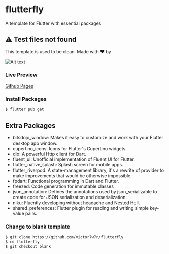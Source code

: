 # flutterfly

A template for Flutter with essential packages

## :warning: Test files not found

This template is used to be clean. Made with ❤️ by

![Alt text](assets/brandwhite.png?raw=true "Title")

### Live Preview

[Github Pages](https://victor7w7r.github.io/flutterfly/)

### Install Packages

``` bash
$ flutter pub get
```

## Extra Packages

- bitsdojo_window: Makes it easy to customize and work with your Flutter desktop app window.
- cupertino_icons: Icons for Flutter's Cupertino widgets.
- dio: A powerful Http client for Dart.
- fluent_ui: Unofficial implementation of Fluent UI for Flutter.
- flutter_native_splash: Splash screen for mobile apps.
- flutter_riverpod: A state-management library, it's a rewrite of provider to make improvements that would be otherwise impossible.
- fpdart: Functional programming in Dart and Flutter.
- freezed: Code generation for immutable classes
- json_annotation: Defines the annotations used by json_serializable to create code for JSON serialization and deserialization.
- niku: Fluently developing without headache and Nested Hell.
- shared_preferences: Flutter plugin for reading and writing simple key-value pairs.

### Change to blank template

``` bash
$ git clone https://github.com/victor7w7r/flutterfly
$ cd flutterfly
$ git checkout blank
```
